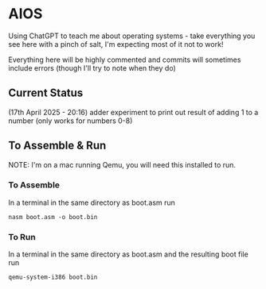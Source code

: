 # AIOS
Using ChatGPT to teach me about operating systems - take everything you see here with a pinch of salt, I'm expecting most of it not to work!

Everything here will be highly commented and commits will sometimes include errors (though I'll try to note when they do)

## Current Status
(17th April 2025 - 20:16) adder experiment to print out result of adding 1 to a number (only works for numbers 0-8)

## To Assemble & Run
NOTE: I'm on a mac running Qemu, you will need this installed to run.

### To Assemble
In a terminal in the same directory as boot.asm run

```
nasm boot.asm -o boot.bin
```

### To Run
In a terminal in the same directory as boot.asm and the resulting boot file run

```
qemu-system-i386 boot.bin
```